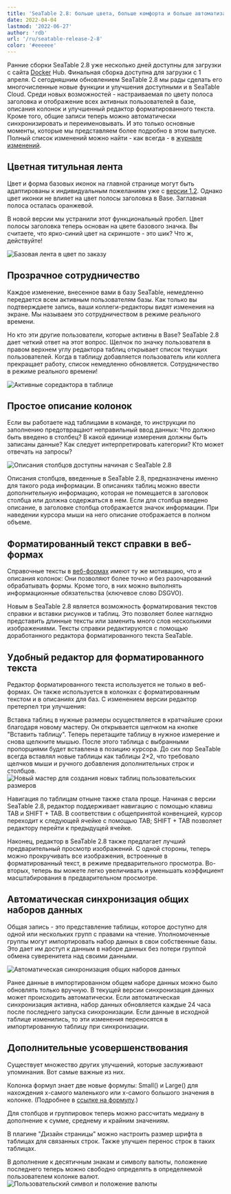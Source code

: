 ```yaml
---
title: 'SeaTable 2.8: больше цвета, больше комфорта и больше автоматизации - SeaTable'
date: 2022-04-04
lastmod: '2022-06-27'
author: 'rdb'
url: '/ru/seatable-release-2-8'
color: '#eeeeee'
---
```


Ранние сборки SeaTable 2.8 уже несколько дней доступны для загрузки с сайта [Docker](https://hub.docker.com/r/seatable/seatable-enterprise/tags) Hub. Финальная сборка доступна для загрузки с 1 апреля. С сегодняшним обновлением SeaTable 2.8 мы рады сделать его многочисленные новые функции и улучшения доступными и в SeaTable Cloud. Среди новых возможностей - настраиваемая по цвету полоса заголовка и отображение всех активных пользователей в базе, описания колонок и улучшенный редактор форматированного текста. Кроме того, общие записи теперь можно автоматически синхронизировать и переименовывать. И это только основные моменты, которые мы представляем более подробно в этом выпуске. Полный список изменений можно найти - как всегда - в [журнале изменений](/ru/docs/changelog/version-2-8/).

## Цветная титульная лента

Цвет и форма базовых иконок на главной странице могут быть адаптированы к индивидуальным пожеланиям уже с [версии 1.2](/ru/seatable-release-1-2/). Однако цвет иконки не влияет на цвет полосы заголовка в Base. Заглавная полоса осталась оранжевой.

В новой версии мы устранили этот функциональный пробел. Цвет полосы заголовка теперь основан на цвете базового значка. Вы считаете, что ярко-синий цвет на скриншоте - это шик? Что ж, действуйте!

![Базовая лента в цвет по заказу](https://seatable.io/wp-content/uploads/2022/04/Colorful_ribbon.png)

## Прозрачное сотрудничество

Каждое изменение, внесенное вами в базу SeaTable, немедленно передается всем активным пользователям базы. Как только вы подтверждаете запись, ваши коллеги-редакторы видят изменения на экране. Мы называем это сотрудничеством в режиме реального времени.

Но кто эти другие пользователи, которые активны в Base? SeaTable 2.8 дает четкий ответ на этот вопрос. Щелчок по значку пользователя в правом верхнем углу редактора таблиц открывает список текущих пользователей. Когда в таблицу добавляется пользователь или коллега прекращает работу, список немедленно обновляется. Сотрудничество в режиме реального времени!

![Активные соредактора в таблице](https://seatable.io/wp-content/uploads/2022/04/Active_editors.png)

## Простое описание колонок

Если вы работаете над таблицами в команде, то инструкции по заполнению предотвращают неправильный ввод данных: Что должно быть введено в столбец? В какой единице измерения должны быть записаны данные? Как следует интерпретировать категории? Кто может отвечать на запросы?

![Описания столбцов доступны начиная с SeaTable 2.8](https://seatable.io/wp-content/uploads/2022/04/Column_descriptions.png)

Описания столбцов, введенные в SeaTable 2.8, предназначены именно для такого рода информации. В описаниях таблиц можно ввести дополнительную информацию, которая не помещается в заголовок столбца или должна содержаться в нем. Если для столбца введено описание, в заголовке столбца отображается значок информации. При наведении курсора мыши на него описание отображается в полном объеме.

## Форматированный текст справки в веб-формах

Справочные тексты в [веб-формах](https://seatable.io/ru/docs/handbuch/seatable-nutzen/webformulare/) имеют ту же мотивацию, что и описания колонок: Они позволяют более точно и без разочарований обрабатывать формы. Кроме того, в них можно выполнять информационные обязательства (ключевое слово DSGVO).

Новым в SeaTable 2.8 является возможность форматирования текстов справки и вставки рисунков и таблиц. Это позволяет более наглядно представить длинные тексты или заменить много слов несколькими изображениями. Тексты справки редактируются с помощью доработанного редактора форматированного текста SeaTable.

## Удобный редактор для форматированного текста

Редактор форматированного текста используется не только в веб-формах. Он также используется в колонках с форматированным текстом и в описаниях для баз. С изменением версии редактор претерпел три улучшения:

Вставка таблиц в нужные размеры осуществляется в кратчайшие сроки благодаря новому мастеру. Он открывается щелчком на кнопке "Вставить таблицу". Теперь перетащите таблицу в нужное измерение и снова щелкните мышью. После этого таблица с выбранными пропорциями будет вставлена в позицию курсора. До сих пор SeaTable всегда вставлял новые таблицы как таблицы 2×2, что требовало щелчков мыши и ручного добавления дополнительных строк и столбцов.  
![Новый мастер для создания новых таблиц пользовательских размеров](https://seatable.io/wp-content/uploads/2022/04/New_table_wizard.png)

Навигация по таблицам отныне также стала проще. Начиная с версии SeaTable 2.8, редактор поддерживает навигацию с помощью клавиш TAB и SHIFT + TAB. В соответствии с общепринятой конвенцией, курсор переходит к следующей ячейке с помощью TAB; SHIFT + TAB позволяет редактору перейти к предыдущей ячейке.

Наконец, редактор в SeaTable 2.8 также предлагает лучший предварительный просмотр изображений. С одной стороны, теперь можно прокручивать все изображения, встроенные в форматированный текст, в режиме предварительного просмотра. Во-вторых, теперь вы можете легко увеличивать и уменьшать коэффициент масштабирования в предварительном просмотре.

## Автоматическая синхронизация общих наборов данных

Общая запись - это представление таблицы, которое доступно для одной или нескольких групп с правами на чтение. Уполномоченные группы могут импортировать набор данных в свои собственные базы. Это дает им доступ к данным в наборе данных без потери группой обмена суверенитета над своими данными.

![Автоматическая синхронизация общих наборов данных](https://seatable.io/wp-content/uploads/2022/04/Automatic_sync.png)

Ранее данные в импортированном общем наборе данных можно было обновлять только вручную. В текущей версии синхронизация данных может происходить автоматически. Если автоматическая синхронизация активна, набор данных обновляется каждые 24 часа после последнего запуска синхронизации. Если данные в исходной таблице изменились, то эти изменения переносятся в импортированную таблицу при синхронизации.

## Дополнительные усовершенствования

Существует множество других улучшений, которые заслуживают упоминания. Вот самые важные из них.

Колонка формул знает две новые формулы: Small() и Large() для нахождения x-самого маленького или x-самого большого значения в колонке. (Подробнее в [ссылке на формулу](/ru/docs/handbuch/expertenwissen/formelreferenz/).)

Для столбцов и группировок теперь можно рассчитать медиану в дополнение к сумме, среднему и крайним значениям.

В плагине "Дизайн страницы" можно настроить размер шрифта в таблицах для связанных строк. Также улучшен перенос строк в таких таблицах.

В дополнение к десятичным знакам и символу валюты, положение последнего теперь можно свободно определять в определяемой пользователем колонке валют.  
![Пользовательский символ и положение валюты](https://seatable.io/wp-content/uploads/2022/04/Custom_currency_symbol.png)
